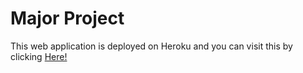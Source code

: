 # Major Project

This web application is deployed on Heroku and you can visit this by clicking <a href="https://mysterious-wave-75321.herokuapp.com/" target="_blank">Here!</a>